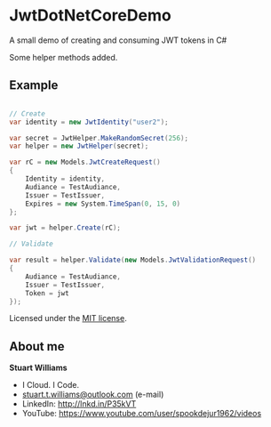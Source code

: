 # JwtDotNetCoreDemo

A small demo of creating and consuming JWT tokens in C#

Some helper methods added.

## Example

```csharp

// Create 
var identity = new JwtIdentity("user2");

var secret = JwtHelper.MakeRandomSecret(256);
var helper = new JwtHelper(secret);

var rC = new Models.JwtCreateRequest()
{
	Identity = identity,
	Audiance = TestAudiance,
	Issuer = TestIssuer,
	Expires = new System.TimeSpan(0, 15, 0)
};

var jwt = helper.Create(rC);

// Validate

var result = helper.Validate(new Models.JwtValidationRequest()
{
	Audiance = TestAudiance,
	Issuer = TestIssuer,
	Token = jwt
});
```

Licensed under the [MIT license](LICENSE).

## About me ##

**Stuart Williams**

* I Cloud. I Code. 
* <a href="mailto:stuart.t.williams@outlook.com" target="_blank">stuart.t.williams@outlook.com</a> (e-mail)
* LinkedIn: <a href="http://lnkd.in/P35kVT" target="_blank">http://lnkd.in/P35kVT</a>
* YouTube: <a href="https://www.youtube.com/user/spookdejur1962/videos" target="_blank">https://www.youtube.com/user/spookdejur1962/videos</a> 
